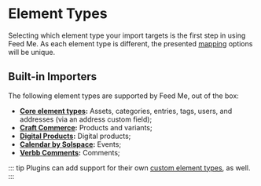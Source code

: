 # Element Types

Selecting which element type your import targets is the first step in using Feed Me. As each element type is different, the presented [mapping](../feature-tour/field-mapping.md) options will be unique.

## Built-in Importers

The following element types are supported by Feed Me, out of the box:

- **[Core element types](https://craftcms.com/docs/5.x/system/elements.html):** Assets, categories, entries, tags, users, and addresses (via an address custom field);
- **[Craft Commerce](https://plugins.craftcms.com/commerce):** Products and variants;
- **[Digital Products](https://plugins.craftcms.com/digital-products):** Digital products;
- **[Calendar by Solspace](https://plugins.craftcms.com/calendar):** Events;
- **[Verbb Comments](https://plugins.craftcms.com/comments):** Comments;

::: tip
Plugins can add support for their own [custom element types](../developers/element-types.md), as well.
:::
